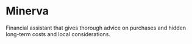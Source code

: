 # Minerva
Financial assistant that gives thorough advice on purchases and hidden long-term costs and local considerations.
